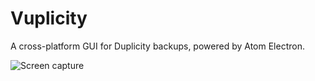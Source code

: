 # Vuplicity

A cross-platform GUI for Duplicity backups, powered by Atom Electron.

![Screen capture](https://raw.github.com/johansatge/vuplicity/master/screenshot.jpg)
